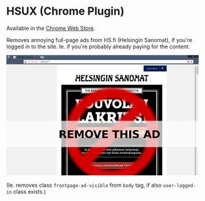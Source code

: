 HSUX (Chrome Plugin)
==========================

Available in the [Chrome Web Store](https://chrome.google.com/webstore/detail/hs-ux-improvements/llbigclocjogefafobdgkcdpioikhbfa).

Removes annoying full-page ads from HS.fi (Helsingin Sanomat), if you're logged in to the 
site. Ie. if you're probably already paying for the content.

![Screenshot of the HSUX plugin](hsux-screenshot.png)

(Ie. removes class `frontpage-ad-visible` from `body` tag, if also 
`user-logged-in` class exists.)
